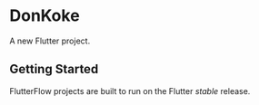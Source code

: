 # DonKoke

A new Flutter project.

## Getting Started

FlutterFlow projects are built to run on the Flutter _stable_ release.
